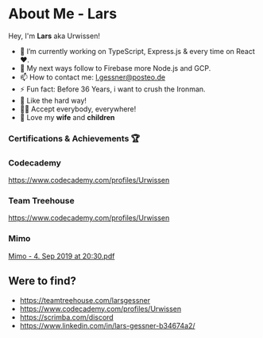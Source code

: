 # About Me - Lars
Hey, I'm **Lars** aka Urwissen!
* 🔭 I’m currently working on TypeScript, Express.js & every time on React ❤️.
* 🚀 My next ways follow to Firebase more Node.js and GCP.
* 📫 How to contact me: l.gessner@posteo.de
* ⚡ Fun fact: Before 36 Years, i want to crush the Ironman.
* 🤕 Like the hard way!
* 🏳️‍🌈 Accept everybody, everywhere!
* 🥰 Love my **wife** and **children**

### Certifications & Achievements 🏆
### Codecademy
https://www.codecademy.com/profiles/Urwissen
### Team Treehouse
https://www.codecademy.com/profiles/Urwissen
### Mimo
[Mimo - 4. Sep 2019 at 20:30.pdf](https://github.com/Urwissen/about-me/files/8198932/Mimo.-.4.Sep.2019.at.20.30.pdf)


## Were to find?
- https://teamtreehouse.com/larsgessner
- https://www.codecademy.com/profiles/Urwissen
- https://scrimba.com/discord
- https://www.linkedin.com/in/lars-gessner-b34674a2/
